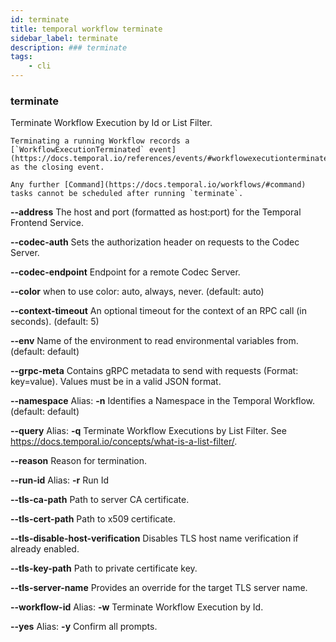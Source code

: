 ```yaml
---
id: terminate
title: temporal workflow terminate
sidebar_label: terminate
description: ### terminate
tags:
	- cli
---
```


### terminate

Terminate Workflow Execution by Id or List Filter.

    Terminating a running Workflow records a [`WorkflowExecutionTerminated` event](https://docs.temporal.io/references/events/#workflowexecutionterminated) as the closing event.
    
    Any further [Command](https://docs.temporal.io/workflows/#command) tasks cannot be scheduled after running `terminate`.

**--address**
The host and port (formatted as host:port) for the Temporal Frontend Service.

**--codec-auth**
Sets the authorization header on requests to the Codec Server.

**--codec-endpoint**
Endpoint for a remote Codec Server.

**--color**
when to use color: auto, always, never. (default: auto)

**--context-timeout**
An optional timeout for the context of an RPC call (in seconds). (default: 5)

**--env**
Name of the environment to read environmental variables from. (default: default)

**--grpc-meta**
Contains gRPC metadata to send with requests (Format: key=value). Values must be in a valid JSON format.

**--namespace**
Alias: **-n**
Identifies a Namespace in the Temporal Workflow. (default: default)

**--query**
Alias: **-q**
Terminate Workflow Executions by List Filter. See https://docs.temporal.io/concepts/what-is-a-list-filter/.

**--reason**
Reason for termination.

**--run-id**
Alias: **-r**
Run Id

**--tls-ca-path**
Path to server CA certificate.

**--tls-cert-path**
Path to x509 certificate.

**--tls-disable-host-verification**
Disables TLS host name verification if already enabled.

**--tls-key-path**
Path to private certificate key.

**--tls-server-name**
Provides an override for the target TLS server name.

**--workflow-id**
Alias: **-w**
Terminate Workflow Execution by Id.

**--yes**
Alias: **-y**
Confirm all prompts.

